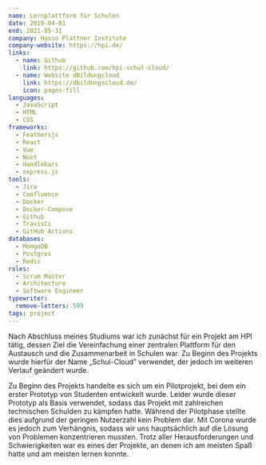 ```yaml
---
name: Lernplattform für Schulen
date: 2019-04-01
end: 2021-05-31
company: Hasso Plattner Institute
company-website: https://hpi.de/
links:
  - name: Github
    link: https://github.com/hpi-schul-cloud/
  - name: Website dBildungcloud
    link: https://dbildungscloud.de/
    icon: pages-fill
languages:
  - JavaScript
  - HTML
  - CSS
frameworks:
  - Feathersjs
  - React
  - Vue
  - Nuxt
  - Handlebars
  - express.js
tools:
  - Jira
  - Confluence
  - Docker
  - Docker-Compose
  - Github
  - TravisCi
  - GitHub Actions
databases:
  - MongoDB
  - Postgres
  - Redis
roles:
  - Scrum Master
  - Architecture
  - Software Engineer
typewriter:
  remove-letters: 599
tags: project
---
```


Nach Abschluss meines Studiums war ich zunächst für ein Projekt am HPI tätig, dessen Ziel die Vereinfachung einer zentralen Plattform für den Austausch und die Zusammenarbeit in Schulen war. Zu Beginn des Projekts wurde hierfür der Name „Schul-Cloud” verwendet, der jedoch im weiteren Verlauf geändert wurde.

Zu Beginn des Projekts handelte es sich um ein Pilotprojekt, bei dem ein erster Prototyp von Studenten entwickelt wurde. Leider wurde dieser Prototyp als Basis verwendet, sodass das Projekt mit zahlreichen technischen Schulden zu kämpfen hatte. Während der Pilotphase stellte dies aufgrund der geringen Nutzerzahl kein Problem dar. Mit Corona wurde es jedoch zum Verhängnis, sodass wir uns hauptsächlich auf die Lösung von Problemen konzentrieren mussten. Trotz aller Herausforderungen und Schwierigkeiten war es eines der Projekte, an denen ich am meisten Spaß hatte und am meisten lernen konnte.
